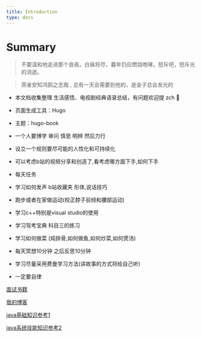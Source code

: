 ```yaml
---
title: Introduction
type: docs
---
```



# Summary

> 不要温和地走进那个良夜。白昼将尽，暮年仍应燃烧咆哮。怒斥吧，怒斥光的消逝。

> 燕雀安知鸿鹄之志哉 , 总有一天会需要到他的，是金子总会发光的

+ 本文档收集整理 生活感悟、电视剧经典语录总结，有问题欢迎提 zch 👏

+ 页面生成工具：Hugo

+ 主题：hugo-book

+ 一个人要博学 审问 慎思 明辨 然后力行

+ 设立一个规则要尽可能的人性化和可持续化

+ 可以考虑b站的视频分享和创造了,看考虑哪方面下手,如何下手

+ 每天任务

+ 学习如何发声 b站收藏夹 形体,说话技巧

+ 跑步或者在家做运动(校正脖子前倾和腰部运动)

+ 学习c++特别是visual studio的使用 

+ 学习驾考宝典  科目三的练习


+ 学习如何做菜 (炖排骨,如何做鱼,如何炒菜,如何煲汤)

+ 每天冥想10分钟 之后反思10分钟

+ 学习尽量采用费曼学习方法(讲故事的方式将给自己听)

+ 一定要自律

[面试书籍](../pdf/newIndex.html)

[我的博客](https://www.cnblogs.com/noatnu/)

[java基础知识参考1](https://javaguide.cn/)

[java系统技能知识参考2](https://www.pdai.tech/)
